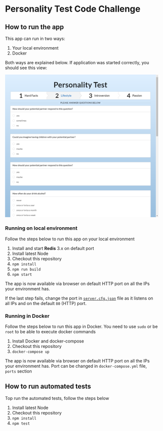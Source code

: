 # Personality Test Code Challenge

## How to run the app
This app can run in two ways:
1.  Your local environment
2.  Docker

Both ways are explained below. If application was started correctly, you should see this view:

![Initial View](/screenshots/initial_view.png?raw=true)

### Running on local environment
Follow the steps below to run this app on your local environment

1.  Install and start __Redis__ 3.x on default port
2.  Install latest Node
3.  Checkout this repository
4.  `npm install`
5.  `npm run build`
6.  `npm start`

The app is now available via browser on default HTTP port on all the IPs your environment has.

If the last step fails, change the port in [`server.cfg.json`](/server.cfg.json) file as it listens on all IPs and on the
default `80` (HTTP) port. 

### Running in Docker

Follow the steps below to run this app in Docker. You need to use `sudo` or be `root` to be able to execute docker commands

1.  Install Docker and docker-compose
2.  Checkout this repository
3.  `docker-compose up`

The app is now available via browser on default HTTP port on all the IPs your environment has.
Port can be changed in `docker-compose.yml` file, `ports` section

## How to run automated tests
Top run the automated tests, follow the steps below

1.  Install latest Node
2.  Checkout this repository
3.  `npm install`
4.  `npm test`

